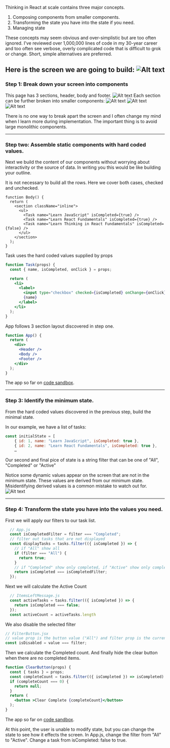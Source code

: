 Thinking in React at scale contains three major concepts.

1. Composing components from smaller components.
2. Transforming the state you have into the state if you need.  
3. Managing state

These concepts may seem obvious and over-simplistic but are too often ignored. I've reviewed over 1,000,000 lines of code in my 30-year career and too often see verbose, overly complicated code that is difficult to grok or change. Short, simple alternatives are preferred.


Here is the screen we are going to build:
![Alt text](doc-img/raw.png)
-----------------------
### Step 1: Break down your screen into components 
This page has 3 sections, header, body and footer.
![Alt text](doc-img/App.png)
Each section can be further broken into smaller components:
![Alt text](doc-img/Header.png)
![Alt text](doc-img/Body.png)
![Alt text](doc-img/Footer.png)

There is no one way to break apart the screen and I often change my mind when I learn more during implementation.  The important thing is to avoid large monolithic components.  

-------------------
### Step two: Assemble static components with hard coded values.
Next we build the content of our components without worrying about interactivity or the source of data. In writing you this would be like building your outline.


It is not necessary to build all the rows.  Here we cover both cases, checked and unchecked.
```
function Body() {
  return (
    <section className="inline">
      <ul>
        <Task name="Learn JavaScript" isCompleted={true} />
        <Task name="Learn React Fundamentals" isCompleted={true} />
        <Task name="Learn Thinking in React Fundamentals" isCompleted={false} />
      </ul>
    </section>
  );
}
```

Task uses the hard coded values supplied by props
```jsx
function Task(props) {
  const { name, isCompleted, onClick } = props;

  return (
    <li>
      <label>
        <input type="checkbox" checked={isCompleted} onChange={onClick} />
        {name}
      </label>
    </li>
  );
}
```

App follows 3 section layout discovered in step one. 
```jsx
function App() {
  return (
    <div>
      <Header />
      <Body />
      <Footer />
    </div>
  );
}
```

The app so far on [code sandbox](https://codesandbox.io/p/github/afrievalt/thinking-samples/step2).  


------------
### Step 3: Identify the minimum state.

From the hard coded values discovered in the previous step, build the minimal state.

In our example, we have a list of tasks:
```js
const initialState = [
    { id: 1, name: "Learn JavaScript", isCompleted: true },
    { id: 2, name: "Learn React Fundamentals", isCompleted: true },
    …
```

Our second and final pice of state is a string filter that can be one of "All", "Completed" or "Active"

Notice some dynamic values appear on the screen that are not in the minimum state.  These values are derived from our minimum state.  Misidentifying derived values is a common mistake to watch out for.   
![Alt text](doc-img/DerivedState.png)

---
### Step 4: Transform the state you have into the values you need.

First we will apply our filters to our task list.
```js
  // App.js
  const isCompletedFilter = filter === "Completed";
  // filter out tasks that are not displayed
  const displayTasks = tasks.filter(({ isCompleted }) => {
    // if "All" show all
    if (filter === "All") {
      return true;
    }
    // if "Completed" show only completed, if "Active" show only completed === false
    return isCompleted === isCompletedFilter;
  });
```

Next we will calculate the Active Count
```js
  // ItemsLeftMessage.js
  const activeTasks = tasks.filter(({ isCompleted }) => {
    return isCompleted === false;
  });
  const activeCount = activeTasks.length
```
We also disable the selected filter
```js
// FilterButton.jsx
// value prop is the button value ("All") and filter prop is the current user selected filter. 
const isDisabled = value === filter;
```

Then we calculate the Completed count.  And finally hide the clear button when there are no completed items.

```jsx
function ClearButton(props) {
  const { tasks } = props;
  const completeCount = tasks.filter(({ isCompleted }) => isCompleted).length;
  if (completeCount === 0) {
    return null;
  }
  return (
    <button >Clear Complete {completeCount}</button>
  );
}
```
The app so far on [code sandbox](https://codesandbox.io/p/github/afrievalt/thinking-samples/step4).  

At this point, the user is unable to modify state, but you can change the state to see how it effects the screen.  In App.js, change the filter from "All" to "Active".  Change a task from isCompleted: false to true.
